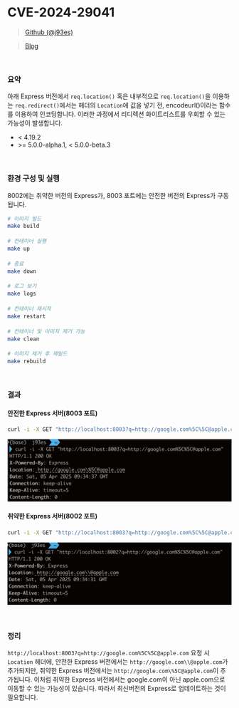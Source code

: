 # CVE-2024-29041

> [Github (@j93es)](https://github.com/j93es)

> [Blog](https://j93.es)

<br/>

### 요약

아래 Express 버전에서 `req.location()` 혹은 내부적으로 `req.location()`을 이용하는 `req.redirect()`에서는 헤더의 `Location`에 값을 넣기 전, encodeurl()이라는 함수를 이용하여 인코딩합니다. 이러한 과정에서 리디렉션 화이트리스트를 우회할 수 있는 가능성이 발생합니다.

- \< 4.19.2
- \>= 5.0.0-alpha.1, \< 5.0.0-beta.3

<br/>

### 환경 구성 및 실행

8002에는 취약한 버전의 Express가, 8003 포트에는 안전한 버전의 Express가 구동됩니다.

```sh
# 이미지 빌드
make build

# 컨테이너 실행
make up

# 종료
make down

# 로그 보기
make logs

# 컨테이너 재시작
make restart

# 컨테이너 및 이미지 제거 가능
make clean

# 이미지 제거 후 재빌드
make rebuild
```

<br/>

### 결과

#### 안전한 Express 서버(8003 포트)

```sh
curl -i -X GET "http://localhost:8003?q=http://google.com%5C%5C@apple.com"
```

![normal](./assets/normal.png)

#### 취약한 Express 서버(8002 포트)

```sh
curl -i -X GET "http://localhost:8003?q=http://google.com%5C%5C@apple.com"
```

![normal](./assets/vuln.png)

<br/>

### 정리

`http://localhost:8003?q=http://google.com%5C%5C@apple.com` 요청 시 `Location` 헤더에, 안전한 Express 버전에서는 `http://google.com\\@apple.com`가 추가되지만, 취약한 Express 버전에서는 `http://google.com\%5C@apple.com`이 추가됩니다. 이처럼 취약한 Express 버전에서는 google.com이 아닌 apple.com으로 이동할 수 있는 가능성이 있습니다. 따라서 최신버전의 Express로 업데이트하는 것이 필요합니다.
